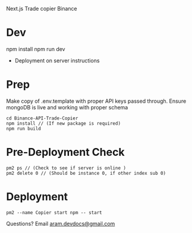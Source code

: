 Next.js Trade copier Binance

# Dev

npm install
npm run dev

- Deployment on server instructions

# Prep

Make copy of .env.template with proper API keys passed through.
Ensure mongoDB is live and working with proper schema

```shell
cd Binance-API-Trade-Copier
npm install // (If new package is required)
npm run build
```

# Pre-Deployment Check

```shell
pm2 ps // (Check to see if server is online )
pm2 delete 0 // (Should be instance 0, if other index sub 0)

```

# Deployment

```shell
pm2 --name Copier start npm -- start
```

Questions? Email aram.devdocs@gmail.com
